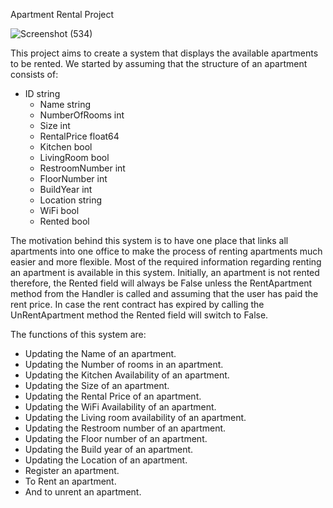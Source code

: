 Apartment Rental Project

![Screenshot (534)](https://github.com/user-attachments/assets/932cd7ab-bb45-4de6-94ae-419562d10f63)


This project aims to create a system that displays the available apartments to be rented.
We started by assuming that the structure of an apartment consists of:
  * ID             string
	* Name           string
	* NumberOfRooms  int
	* Size           int
	* RentalPrice    float64
	* Kitchen        bool
	* LivingRoom     bool
	* RestroomNumber int
	* FloorNumber    int
	* BuildYear      int
	* Location       string
	* WiFi           bool
	* Rented         bool
  
The motivation behind this system is to have one place that links all apartments into one office to make the process of renting apartments much easier and more flexible. Most of the required information regarding renting an apartment is available in this system. Initially, an apartment is not rented therefore, the Rented field will always be False unless the RentApartment method from the Handler is called and assuming that the user has paid the rent price. In case the rent contract has expired by calling the UnRentApartment method the Rented field will switch to False. 

The functions of this system are:
* Updating the Name of an apartment.
* Updating the Number of rooms in an apartment.
* Updating the Kitchen Availability of an apartment.
* Updating the Size of an apartment.
* Updating the Rental Price of an apartment.
* Updating the WiFi Availability of an apartment.
* Updating the Living room availability of an apartment.
* Updating the Restroom number of an apartment.
* Updating the Floor number of an apartment.
* Updating the Build year of an apartment.
* Updating the Location of an apartment.
* Register an apartment.
* To Rent an apartment. 
* And to unrent an apartment.
  
